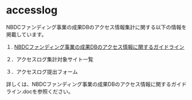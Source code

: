 accesslog
=========

NBDCファンディング事業の成果DBのアクセス情報集計に関する以下の情報を掲載しています。

１. [NBDCファンディング事業の成果DBのアクセス情報に関するガイドライン](https://github.com/biosciencedbc/accesslog/blob/master/NBDC%E3%83%95%E3%82%A1%E3%83%B3%E3%83%87%E3%82%A3%E3%83%B3%E3%82%B0%E4%BA%8B%E6%A5%AD%E3%81%AE%E6%88%90%E6%9E%9CDB%E3%81%AE%E3%82%A2%E3%82%AF%E3%82%BB%E3%82%B9%E6%83%85%E5%A0%B1%E3%81%AB%E9%96%A2%E3%81%99%E3%82%8B%E3%82%AC%E3%82%A4%E3%83%89%E3%83%A9%E3%82%A4%E3%83%B3.doc?raw=true "NBDCファンディング事業の成果DBのアクセス情報に関するガイドライン")

２．アクセスログ集計対象サイト一覧

３．アクセスログ提出フォーム

詳しくは、NBDCファンディング事業の成果DBのアクセス情報に関するガイドライン.docを参照ください。
